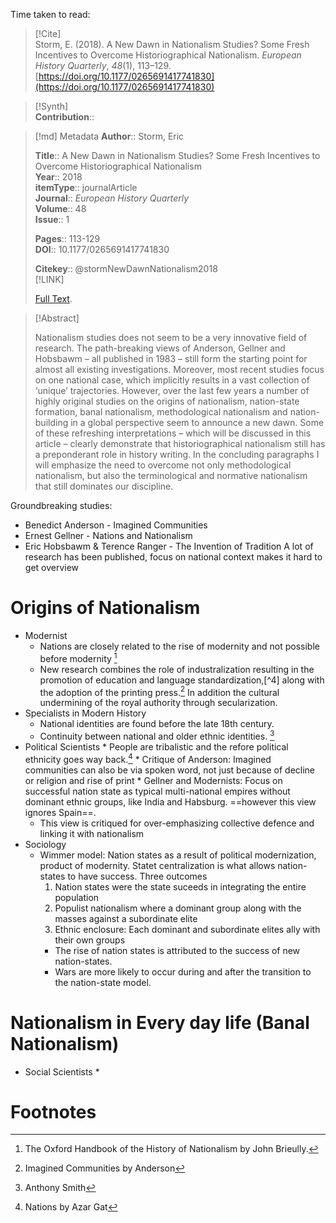 Time taken to read: 
> [!Cite]  
> Storm, E. (2018). A New Dawn in Nationalism Studies? Some Fresh Incentives to Overcome Historiographical Nationalism. _European History Quarterly_, _48_(1), 113–129. [https://doi.org/10.1177/0265691417741830](https://doi.org/10.1177/0265691417741830)

> [!Synth]  
>**Contribution**::

>[!md]  Metadata
> **Author**:: Storm, Eric</br>  
>    
> **Title**:: A New Dawn in Nationalism Studies? Some Fresh Incentives to Overcome Historiographical Nationalism    
> **Year**:: 2018     
>**itemType**:: journalArticle    
>**Journal**:: *European History Quarterly*    
>**Volume**:: 48    
>**Issue**:: 1     
>    
>    
>     
> **Pages**:: 113-129    
>**DOI**:: 10.1177/0265691417741830    
>
> 
>    
> **Citekey**:: @stormNewDawnNationalism2018    
> [!LINK]   
>  
>  [Full Text](file://C:\Users\julia\Zotero\storage\9DYZEA4U\Storm%20-%202018%20-%20A%20New%20Dawn%20in%20Nationalism%20Studies%20Some%20Fresh%20Ince.pdf).

> [!Abstract]  
>  
> Nationalism studies does not seem to be a very innovative field of research. The path-breaking views of Anderson, Gellner and Hobsbawm – all published in 1983 – still form the starting point for almost all existing investigations. Moreover, most recent studies focus on one national case, which implicitly results in a vast collection of ‘unique’ trajectories. However, over the last few years a number of highly original studies on the origins of nationalism, nation-state formation, banal nationalism, methodological nationalism and nation-building in a global perspective seem to announce a new dawn. Some of these refreshing interpretations – which will be discussed in this article – clearly demonstrate that historiographical nationalism still has a preponderant role in history writing. In the concluding paragraphs I will emphasize the need to overcome not only methodological nationalism, but also the terminological and normative nationalism that still dominates our discipline.  
>>  

Groundbreaking studies:
+ Benedict Anderson - Imagined Communities
+ Ernest Gellner - Nations and Nationalism
+ Eric Hobsbawm & Terence Ranger - The Invention of Tradition
A lot of research has been published, focus on national context makes it hard to get overview
# Origins of Nationalism 
* Modernist
	* Nations are closely related to the rise of modernity and not possible before modernity [^1]
	* New research combines the role of industralization resulting in the promotion of education and language standardization,[^4] along with the adoption of the printing press.[^5] In addition the cultural undermining of the royal authority through secularization.
* Specialists in Modern History 
	* National identities are found before the late 18th century. 
	* Continuity between national and older ethnic identities. [^2]
* Political Scientists
		* People are tribalistic and the refore political ethnicity goes way back.[^3]
		* Critique of Anderson: Imagined communities can also be via spoken word, not just because of decline or religion and rise of print 
		* Gellner and Modernists: Focus on successful nation state as typical multi-national empires without dominant ethnic groups, like India and Habsburg. ==however this view ignores Spain==. 
	* This view is critiqued for over-emphasizing collective defence and linking it with nationalism
* Sociology 
	* Wimmer model: Nation states as a result of political modernization, product of modernity. Statet centralization is what allows nation-states to have success. Three outcomes 
		1. Nation states were the state suceeds in integrating the entire population 
		2. Populist nationalism where a dominant group along with the masses against a subordinate elite
		3. Ethnic enclosure: Each dominant and subordinate elites ally with their own groups
		*  The rise of nation states is attributed to the success of new nation-states. 
		* Wars are more likely to occur during and after the transition to the nation-state model. 
# Nationalism in Every day life (Banal Nationalism)
* Social Scientists
	* 
# Footnotes

[^1]: The Oxford Handbook of the History of Nationalism by John Brieully. 
[^2]: Anthony Smith 
[^3]: Nations by Azar Gat 
[^5]: Imagined Communities by Anderson
[^6]: 